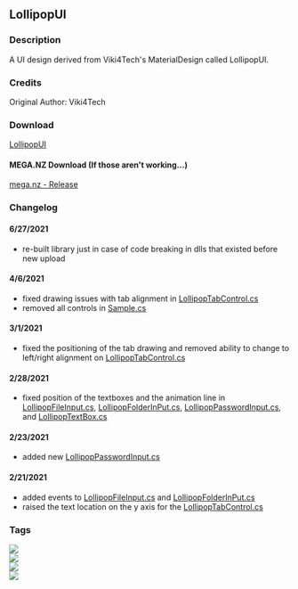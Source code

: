 ## LollipopUI
### Description
A UI design derived from Viki4Tech's MaterialDesign called LollipopUI.

### Credits
Original Author: Viki4Tech

### Download
[LollipopUI](https://github.com/Lexz-08/LollipopUI/releases/download/LollipopUI/LollipopUI.dll)<br/>
#### MEGA.NZ Download (If those aren't working...)
[mega.nz - Release](https://mega.nz/file/SJtAEDha#hyhilbQwq6J3MnIVC70xBKDND8MP6iB3RNxrJBbtlMk)<br/>
### Changelog
#### 6/27/2021
  - re-built library just in case of code breaking in dlls that existed before new upload
#### 4/6/2021
  - fixed drawing issues with tab alignment in [LollipopTabControl.cs](/Controls/LollipopTabControl.cs)
  - removed all controls in [Sample.cs](/Sample.cs)
#### 3/1/2021
  - fixed the positioning of the tab drawing and removed ability to change to left/right alignment on [LollipopTabControl.cs](./Controls/LollipopTabControl.cs)
#### 2/28/2021
  - fixed position of the textboxes and the animation line in [LollipopFileInput.cs](./Controls/LollipopFileInput.cs), [LollipopFolderInPut.cs](./Controls/LollipopFolderInPut.cs), [LollipopPasswordInput.cs](./Controls/LollipopPasswordInput.cs), and [LollipopTextBox.cs](./Controls/LollipopTextBox.cs)
#### 2/23/2021
  - added new [LollipopPasswordInput.cs](./Controls/LollipopPasswordInput.cs)
#### 2/21/2021
  - added events to [LollipopFileInput.cs](./Controls/LollipopFileInput.cs) and [LollipopFolderInPut.cs](./Controls/LollipopFolderInPut.cs)
  - raised the text location on the y axis for the [LollipopTabControl.cs](./Controls/LollipopTabControl.cs)

### Tags
[![](https://img.shields.io/badge/build-stable-brightgreen)](#)<br/>
[![](https://img.shields.io/badge/development-on--hold-inactive)](#)<br/>
[![](https://img.shields.io/badge/version-1-inactive)](#)<br/>
[![](https://img.shields.io/badge/GitHub--Connection-stable-brightgreen)](#)
